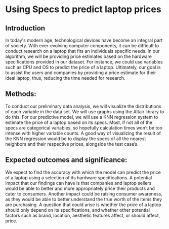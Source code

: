 # Using Specs to predict laptop prices
## Introduction
In today's modern age, technological devices have become an integral part of society. With ever-evolving computer components, it can be difficult to conduct research on a laptop that fits an individuals specific needs. In our algorithm, we will be providing price estimates based on the hardware specifications provided in our dataset. For instance, we could use variables such as CPU and OS to predict the price of a laptop. Ultimately, our goal is to assist the users and companies by providing a price estimate for their ideal laptop, thus, reducing the time needed for research.

## Methods:
To conduct our preliminary data analysis, we will visualize the distributions of each variable in the data set. We will use graphs using the Altair library to do this. For our predictive model, we will use a KNN regression system to estimate the price of a laptop based on its specs. Most, if not all of the specs are categorical variables, so hopefully calculation times won’t be too intense with higher variable counts. A good way of visualizing the result of the KNN regression would be to display the specs of all the nearest neighbors and their respective prices, alongside the test case’s.

## Expected outcomes and significance:
We expect to find the accuracy with which the model can predict the price of a laptop using a selection of its hardware specifications. A potential impact that our findings can have is that companies and laptop sellers would be able to better and more appropriately price their products and cater to consumers. Another impact could be raising consumer awareness, as they would be able to better understand the true worth of the items they are purchasing. A question that could arise is whether the price of a laptop should only depend on its specifications, and whether other potential factors such as brand, location, aesthetic features affect, or should affect, price.
